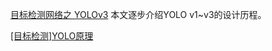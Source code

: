 

[目标检测网络之 YOLOv3](http://www.cnblogs.com/makefile/p/YOLOv3.html) 本文逐步介绍YOLO v1~v3的设计历程。

[[目标检测]YOLO原理](https://www.cnblogs.com/fariver/p/7446921.html)

